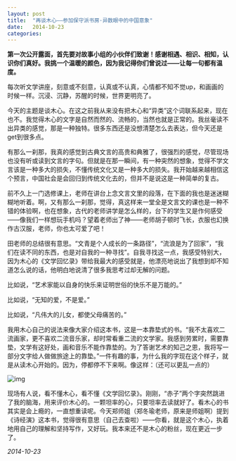 ```yaml
---
layout: post
title:  "再谈木心——参加保守派书房·异数眼中的中国意象"
date:   2014-10-23
categories: 
---
```


**第一次公开露面，首先要对故事小组的小伙伴们致谢！感谢相遇、相识、相知，认识你们真好。我挑一个温暖的颜色，因为我记得你们曾说过——让每一句都有温度。**

每次听文学讲座，刻意或不刻意，认真或不认真，心情都不知不觉up，和画画的时候一样。沉浸、沉静，苏醒的时候，世界更明亮了。

今天的主题是谈木心。在这之前我从来没有把木心和“异类”这个词联系起来，现在也不。我觉得木心的文字是自然而然的、流畅的，当然也就是正常的。我丝毫读不出异类的感觉，那是一种独特。很多东西还是没想清楚怎么去表达，但今天还是get到很多点。

有那么一刹那，我真的感觉到古典文言的高贵和典雅了，很强烈的感觉，尽管现场也没有听或读到文言的字句。但就是在那一瞬间，有一种突然的想象，觉得不学文言该是一种多大的损失，不懂传统文化又是一种多大的损失。我开始越来越相信这个预言，中国社会是会回归到传统文化去的，但并不是说这是一种简单的复古。

前不久上一门选修课上，老师在讲台上念文言文里的段落，在下面的我也是迷迷糊糊地听着。啊，又有那么一刹那，觉得，真这样来一堂全是文言文的课也是一种不错的体验啊，也在想象，古代的老师讲学是怎么样的，台下的学生又是作何感受——像我们一样想玩手机吗？望着老师出了神——老师胡子顿时飞长，衣服也幻换作古汉服，老师，你也太可爱了吧！

田老师的总结很有意思。“文青是个人成长的一条路径”，“流浪是为了回家”，“我们在读不同的东西，也是对自我的一种寻找”。自我寻找这一点，我感受特别大，因为木心的《文学回忆录》带给我最大的感受就是，他漂亮地说出了我想到却不知道怎么说的话，他明白地说清了很多我思考过却无解的问题。

比如说，“艺术家能以自身的快乐来证明世俗的快乐不是万能的。”

比如说，“无知的爱，不是爱。”

比如说，“凡伟大的儿女，都使父母痛苦的。”

我用木心自己的说法来像大家介绍这本书，这是一本靠垫式的书。“我不太喜欢二流画家，更不喜欢二流音乐家，却时常看重二流的文学家。我感到劳累时，需要靠垫，文学有这好处，画和音乐不能作靠垫的。为了答谢艺术的知己之恩，我将写一部分文字给人做做旅途上的靠垫。”一件有趣的事，为什么我的字现在这个样子，就是从读木心开始的。因为，停都停不下来啊。像这样：（还可以更乱一点的）

![img](E:\articles.zhanzhuoxuan.com\pics\1.jpg)

现场有人说，看不懂木心，看不懂《文学回忆录》。刚刚，“赤子”两个字突然跳进了我的脑海，用来评价木心的。一颗坦率的心，只要坦率去读就好了。看木心的书其实是会上瘾的，一直想重读呢。今天郑师姐（郑冬瑜老师，原来是师姐啊）提到《诗经演》这本书，觉得很有意思（自己去查啦）——你看，就是这个木心，执着地用自己的理解和坚持写作，又好玩。我本来还不是木心的粉丝，现在更近一步了。



*2014-10-23*